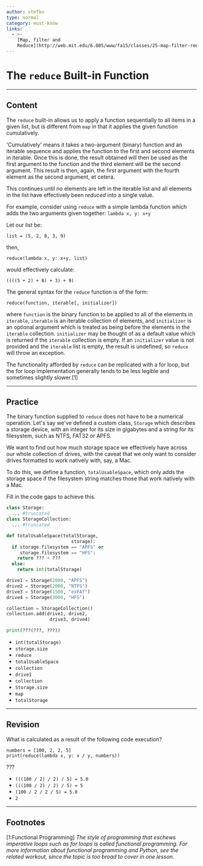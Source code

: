 ```yaml
---
author: stefkn
type: normal
category: must-know
links:
  - >-
    [Map, filter and
    Reduce](http://web.mit.edu/6.005/www/fa15/classes/25-map-filter-reduce/#reduce){website}
---
```


# The `reduce` Built-in Function


---

## Content

The `reduce` built-in allows us to apply a function sequentially to all items in a given list, but is different from `map` in that it applies the given function cumulatively.

'Cumulatively' means it takes a two-argument (binary) function and an iterable sequence and applies the function to the first and second elements in iterable. Once this is done, the result obtained will then be used as the first argument to the function and the third element will be the second argument. This result is then, again, the first argument with the fourth element as the second argument, et cetera.

This continues until no elements are left in the iterable list and all elements in the list have effectively been *reduced* into a single value.

For example, consider using `reduce` with a simple lambda function which adds the two arguments given together: `lambda x, y: x+y`

Let our list be:

`list = (5, 2, 8, 3, 9)`

then,

`reduce(lambda x, y: x+y, list)`

would effectively calculate:

`((((5 + 2) + 8) + 3) + 9) `

The general syntax for the `reduce` function is of the form:

```plain-text
reduce(function, iterable[, initializer])
```

where `function` is the binary function to be applied to all of the elements in `iterable`, `iterable` is an iterable collection of elements, and `initializer` is an optional argument which is treated as being before the elements in the `iterable` collection. `initializer` may be thought of as a default value which is returned if the `iterable` collection is empty. If an `initializer` value is not provided and the `iterable` list is empty, the result is undefined, so `reduce` will throw an exception.

The functionality afforded by `reduce` can be replicated with a for loop, but the for loop implementation generally tends to be less legible and sometimes slightly slower.[1]


---

## Practice

The binary function supplied to `reduce` does not have to be a numerical operation. Let's say we've defined a custom class, `Storage` which describes a storage device, with an integer for its size in gigabytes and a string for its filesystem, such as NTFS, FAT32 or APFS.

We want to find out how much storage space we effectively have across our whole collection of drives, with the caveat that we only want to consider drives formatted to work natively with, say, a Mac.

To do this, we define a function, `totalUsableSpace`, which only adds the storage space if the filesystem string matches those that work natively with a Mac.

Fill in the code gaps to achieve this.

```python
class Storage:
  ... #truncated
class StorageCollection:
  ... #truncated

def totalUsableSpace(totalStorage,
                        storage):
  if storage.filesystem == "APFS" or
     storage.filesystem == "HFS":
    return ??? + ???
  else:
    return int(totalStorage)

drive1 = Storage(2000, "APFS")
drive2 = Storage(2000, "NTFS")
drive3 = Storage(1500, "exFAT")
drive4 = Storage(3000, "HFS")

collection = StorageCollection()
collection.add(drive1, drive2,
                drive3, drive4)

print(???(???, ???))
```

- `int(totalStorage)`
- `storage.size`
- `reduce`
- `totalUsableSpace`
- `collection`
- `drive1`
- `collection`
- `Storage.size`
- `map`
- `totalStorage`


---

## Revision

What is calculated as a result of the following code execution?

```plain-text
numbers = [100, 2, 2, 5]
print(reduce(lambda x, y: x / y, numbers))
```

???

- `(((100 / 2) / 2) / 5) = 5.0`
- `(((100 / 2) / 2) / 5) = 5`
- `(100 / 2 / 2 / 5) = 5.0`
- `2`


---

## Footnotes

[1:Functional Programming]
*The style of programming that eschews imperative loops such as for loops is called functional programming. For more information about functional programming and Python, see the related workout, since the topic is too broad to cover in one lesson.*
 
